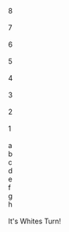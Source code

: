 <!DOCTYPE html>
<html lang="en" >
<head>
  <meta charset="UTF-8">
  <title> Chess Game </title>
  <link rel="stylesheet" href="./style.css">

</head>
<body>
<!-- partial:index.partial.html -->
<div id="game">
    <div class='cellprefix'>8</div>
    <div class='gamecell' id='1_8'></div>
    <div class='gamecell grey' id='2_8'></div>
    <div class='gamecell' id='3_8'></div>
    <div class='gamecell grey' id='4_8'></div>
    <div class='gamecell' id='5_8'></div>
    <div class='gamecell grey' id='6_8'></div>
    <div class='gamecell' id='7_8'></div>
    <div class='gamecell grey' id='8_8'></div><br>
    <div class='cellprefix'>7</div>
    <div class='gamecell grey' id='1_7'></div>
    <div class='gamecell' id='2_7'></div>
    <div class='gamecell grey' id='3_7'></div>
    <div class='gamecell' id='4_7'></div>
    <div class='gamecell grey' id='5_7'></div>
    <div class='gamecell' id='6_7'></div>
    <div class='gamecell grey' id='7_7'></div>
    <div class='gamecell' id='8_7'></div><br>
    <div class='cellprefix'>6</div>
    <div class='gamecell' id='1_6'></div>
    <div class='gamecell grey' id='2_6'></div>
    <div class='gamecell' id='3_6'></div>
    <div class='gamecell grey' id='4_6'></div>
    <div class='gamecell' id='5_6'></div>
    <div class='gamecell grey' id='6_6'></div>
    <div class='gamecell' id='7_6'></div>
    <div class='gamecell grey' id='8_6'></div><br>
    <div class='cellprefix'>5</div>
    <div class='gamecell grey' id='1_5'></div>
    <div class='gamecell' id='2_5'></div>
    <div class='gamecell grey' id='3_5'></div>
    <div class='gamecell' id='4_5'></div>
    <div class='gamecell grey' id='5_5'></div>
    <div class='gamecell' id='6_5'></div>
    <div class='gamecell grey' id='7_5'></div>
    <div class='gamecell' id='8_5'></div><br>
    <div class='cellprefix'>4</div>
    <div class='gamecell' id='1_4'></div>
    <div class='gamecell grey' id='2_4'></div>
    <div class='gamecell' id='3_4'></div>
    <div class='gamecell grey' id='4_4'></div>
    <div class='gamecell' id='5_4'></div>
    <div class='gamecell grey' id='6_4'></div>
    <div class='gamecell' id='7_4'></div>
    <div class='gamecell grey' id='8_4'></div><br>
    <div class='cellprefix'>3</div>
    <div class='gamecell grey' id='1_3'></div>
    <div class='gamecell' id='2_3'></div>
    <div class='gamecell grey' id='3_3'></div>
    <div class='gamecell' id='4_3'></div>
    <div class='gamecell grey' id='5_3'></div>
    <div class='gamecell' id='6_3'></div>
    <div class='gamecell grey' id='7_3'></div>
    <div class='gamecell' id='8_3'></div><br>
    <div class='cellprefix'>2</div>
    <div class='gamecell' id='1_2'></div>
    <div class='gamecell grey' id='2_2'></div>
    <div class='gamecell' id='3_2'></div>
    <div class='gamecell grey' id='4_2'></div>
    <div class='gamecell' id='5_2'></div>
    <div class='gamecell grey' id='6_2'></div>
    <div class='gamecell' id='7_2'></div>
    <div class='gamecell grey' id='8_2'></div><br>
    <div class='cellprefix'>1</div>
    <div class='gamecell grey' id='1_1'></div>
    <div class='gamecell' id='2_1'></div>
    <div class='gamecell grey' id='3_1'></div>
    <div class='gamecell' id='4_1'></div>
    <div class='gamecell grey' id='5_1'></div>
    <div class='gamecell' id='6_1'></div>
    <div class='gamecell grey' id='7_1'></div>
    <div class='gamecell' id='8_1'></div><br>
    <div class='cellprefix'></div>
    <div class='cellprefix'>a</div>
    <div class='cellprefix'>b</div>
    <div class='cellprefix'>c</div>
    <div class='cellprefix'>d</div>
    <div class='cellprefix'>e</div>
    <div class='cellprefix'>f</div>
    <div class='cellprefix'>g</div>
    <div class='cellprefix'>h</div><br>
    <div id='turn'>It's Whites Turn!</div>
  </div>
<!-- partial -->
  <script src='https://cdnjs.cloudflare.com/ajax/libs/jquery/3.2.1/jquery.min.js'></script>
  <script  src="./script.js"></script>

</body>
</html>

